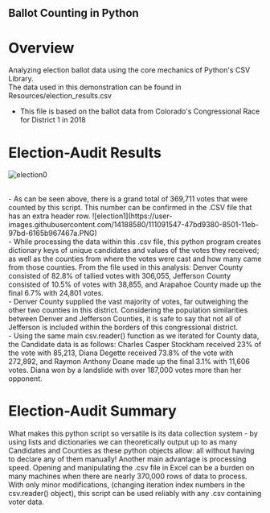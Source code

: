 ## Ballot Counting in Python
# Overview
Analyzing election ballot data using the core mechanics of Python's CSV Library.</br>
The data used in this demonstration can be found in Resources/election_results.csv<br>
  - This file is based on the ballot data from Colorado's Congressional Race for District 1 in 2018


# Election-Audit Results
![election0](https://user-images.githubusercontent.com/14188580/111090497-ed6f0380-84fd-11eb-8920-3a0a70bfa858.PNG)

</br>
- As can be seen above, there is a grand total of 369,711 votes that were counted by this script. This number can be confirmed in the .CSV file that has an extra header row.
![election1](https://user-images.githubusercontent.com/14188580/111091547-47bd9380-8501-11eb-97bd-6165b967467a.PNG)

<br>
- While processing the data within this .csv file, this python program creates dictionary keys of unique candidates and values of the votes they received; as well as the counties from where the votes were cast and how many came from those counties. From the file used in this analysis: Denver County consisted of 82.8% of tallied votes with 306,055, Jefferson County consisted of 10.5% of votes with 38,855, and Arapahoe County made up the final 6.7% with 24,801 votes.<br>
- Denver County supplied the vast majority of votes, far outweighing the other two counties in this district. Considering the population similarities between Denver and Jefferson Counties, it is safe to say that not all of Jefferson is included within the borders of this congressional district.<br>
- Using the same main csv.reader() function as we iterated for County data, the Candidate data is as follows: Charles Casper Stockham received 23% of the vote with 85,213, Diana Degette received 73.8% of the vote with 272,892, and Raymon Anthony Doane made up the final 3.1% with 11,606 votes. Diana won by a landslide with over 187,000 votes more than her opponent.<br>

# Election-Audit Summary
What makes this python script so versatile is its data collection system - by using lists and dictionaries we can theoretically output up to as many Candidates and Counties as these python objects allow: all without having to declare any of them manually! Another main advantage is processing speed. Opening and manipulating the .csv file in Excel can be a burden on many machines when there are nearly 370,000 rows of data to process. With only minor modifications, (changing iteration index numbers in the csv.reader() object), this script can be used reliably with any .csv containing voter data.
